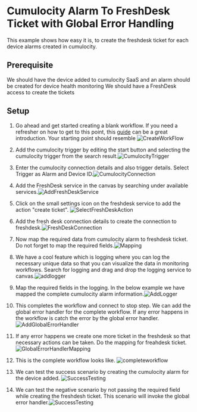 # Cumulocity Alarm To FreshDesk Ticket with Global Error Handling

This example shows how easy it is,  to create the freshdesk ticket for each device alarms created in cumulocity.

## Prerequisite
We should have the device added to cumulocity SaaS and an alarm should be created for device health monitoring
We should have a FreshDesk access to create the tickets


## Setup

1. Go ahead and get started creating a blank workflow. If you need a refresher on how to get to this point, this [guide](https://docs.webmethods.io/workflow-building-blocks/creating-first-workflow) can be a great introduction. Your starting point should resemble ![CreateWorkFlow](https://github.com/maam1/webmethodsio-examples/blob/master/cumulocitytofreshdesk/createworkflow.PNG)

2.  Add the cumulocity trigger by editing the start button and selecting the cumulocity trigger from the search result.![CumulocityTrigger](https://github.com/maam1/webmethodsio-examples/blob/master/cumulocitytofreshdesk/cumulocitytrigger.PNG)

3.  Enter the cumulocity connection details and also trigger details. Select Trigger as Alarm and Device ID.![CumulocityConnection](
https://github.com/maam1/webmethodsio-examples/blob/master/cumulocitytofreshdesk/cumulocityconnection.PNG)

4.  Add the FreshDesk service in the canvas by searching under available services.![AddFreshDeskService](https://github.com/maam1/webmethodsio-examples/blob/master/cumulocitytofreshdesk/addfreshdeskservice.PNG)

5.  Click on the small settings icon on the freshdesk service to add the action "create ticket". ![SelectFreshDeskAction](https://github.com/maam1/webmethodsio-examples/blob/master/cumulocitytofreshdesk/selectfreshdeskaction.PNG)

6.  Add the fresh desk connection details to create the connection to freshdesk.![FreshDeskConnection](https://github.com/maam1/webmethodsio-examples/blob/master/cumulocitytofreshdesk/freshdeskconnection.PNG)

7. Now map the required data from cumulocity alarm to freshdesk ticket. Do not forget to map the required fields.![Mapping](https://github.com/maam1/webmethodsio-examples/blob/master/cumulocitytofreshdesk/mapping.PNG)

8.  We have a cool feature which is logging where you can log the necessary unique data so that you can visualize the data in monitoring workflows. Search for logging and drag and drop the logging service to canvas.![addlogger](https://github.com/maam1/webmethodsio-examples/blob/master/cumulocitytofreshdesk/addlogger.PNG)

9.  Map the required fields in the logging. In the below example we have mapped the complete cumulocity alarm information.![AddLogger](https://github.com/maam1/webmethodsio-examples/blob/master/cumulocitytofreshdesk/loggermapping.PNG)

10. This completes the workflow and connect to stop step. We can add the global error handler for the complete workflow. If any error happens in the workflow is catch the error by the global error handler.![AddGlobalErrorHandler](https://github.com/maam1/webmethodsio-examples/blob/master/cumulocitytofreshdesk/addglobalerrorhandler.PNG)

11. If any error happens we  create one more ticket in the freshdesk so that necessary actions can be taken. Do the mapping for freahdesk ticket.![GlobalErrorHandlerMapping](https://github.com/maam1/webmethodsio-examples/blob/master/cumulocitytofreshdesk/globalerrorhandlermapping.PNG)

12. This is the complete workflow looks like. ![completeworkflow](https://github.com/maam1/webmethodsio-examples/blob/master/cumulocitytofreshdesk/completeworkflow.PNG) 

13. We can test the success scenario by creating the cumulocity alarm for the device added. ![SuccessTesting](
https://github.com/maam1/webmethodsio-examples/blob/master/cumulocitytofreshdesk/successtesting.PNG)

14. We can test the negative scenario by not passing the required field while creating the freshdesh ticket. This scenario will invoke the global error handler.![SuccessTesting](https://github.com/maam1/webmethodsio-examples/blob/master/cumulocitytofreshdesk/errortesting.PNG)
